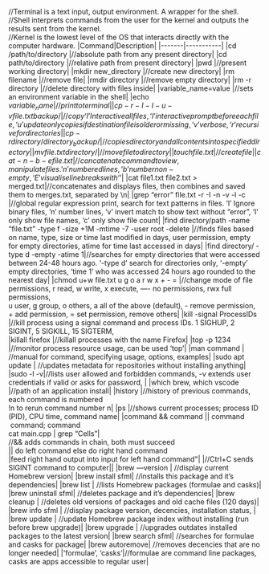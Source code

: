 //Terminal is a text input, output environment. A wrapper for the shell.<br>
//Shell interprets commands from the user for the kernel and outputs the results sent from the kernel.<br>
//Kernel is the lowest level of the OS that interacts directly with the computer hardware.
|Command|Description|
|-------|-----------|
|cd /path/to/directory	|//absolute path from any present directory|
|cd path/to/directory	|//relative path from present directory|
|pwd	|//present working directory|
|mkdir new_directory	|//create new directory|
|rm filename	|//remove file|
|rmdir directory	|//remove empty directory|
|rm -r directory	 |//delete directory with files inside|
|variable_name=value	|//sets an environment variable in the shell|
|echo $variable_name	|//print to terminal|	
|cp -r -I -I -u -v file.txt backup/	|//copy ‘I’ Interactive all files, ‘I’ interactive prompt before each file, ‘u’ update only copies if destination file is older or missing, ‘v’ verbose, ‘r’ recursive for directories|
|cp -r directory/ directory_backup/ |//copies directory and all contents into specified directory|
|mv file.txt directory/	|//move file to directory|
|touch file.txt	|//create file|
|cat -n -b -e file.txt	|//concatenate command to view, manipulate files. ’n’ numbered lines, ‘b’ number non-empty, ‘E’ visualise line breaks with ‘$’|
|cat file1.txt file2.txt > merged.txt|//concatenates and displays files, then combines and saved them to merges.txt, separated by \n|
|grep “error” file.txt -r -I -n -v -l -c	|//global regular expression print, search for text patterns in files. ‘I’ Ignore binary files, ’n’ number lines, ‘v’ invert match to show text without “error”, ‘l’ only show file names, ‘c’ only show file count|
|find directory/path -name “file.txt” -type f -size  +1M -mtime -7 -user root -delete	|//finds files based on name, type, size or time last modified in days, user permission, empty for empty directories, atime for time last accessed in days|
|find directory/ -type d -empty -atime 1|//searches for empty directories that were accessed between 24-48 hours ago. ‘-type d’ search for directories only, ‘-empty’ empty directories, ‘time 1’ who was accessed 24 hours ago rounded to the nearest day|	
|chmod u+w file.txt u g o a r w x + - =	|//change mode of file permissions, r read, w write, x execute, —- no permissions, rwx full permissions, <br>u user, g group, o others, a all of the above (default), - remove permission, + add permission, = set permission, remove others|
|kill -signal ProcessIDs	|//kill process using a signal command and process IDs. 1 SIGHUP, 2 SIGINT, 5 SIGKILL, 15 SIGTERM,  
|killall firefox	|//killall processes with the name Firefox|
|top -p 1234	|//monitor process resource usage, can be used ‘top’|
|man command	| //manual for command, specifying usage, options, examples|
|sudo apt update | //updates metadata for repositories without installing anything|
|sudo -l -v|//lists user allowed and forbidden commands, -v extends user credentials if valid or asks for password, |
|which brew, which vscode	|//path of an application install|
|history	|//history of previous commands, each command is numbered<br>!n to rerun command number n|
|ps	|//shows current processes; process ID (PID), CPU time, command name|
|command && command \|\| command <br> command; command <br>cat main.cpp \| grep “Cells”| <br>//&& adds commands in chain, both must succeed  <br>\|\| do left command else do right hand command <br>\|feed right hand output into input for left hand command"|
|//Ctrl+C sends SIGINT command to computer||
|brew —version	|	//display current Homebrew version|
|brew install sfml|	//installs this package and it’s dependencies|
|brew list	|	//lists Homebrew packages (formulae and casks)|
|brew uninstall sfml|	//deletes package and it’s dependencies|
|brew cleanup	|	//deletes old versions of packages and old cache files (120 days)|
|brew info sfml	|	//display package version, decencies, installation status, |
|brew update	|	//update Homebrew package index without installing (run before brew upgrade)|
|brew upgrade	|	//upgrades outdates installed packages to the latest version|
|brew search sfml|	//searches for formulae and casks for package|
|brew autoremove|	//removes decencies that are no longer needed|
|'formulae’, ‘casks’|//formulae are command line packages, casks are apps accessible to regular user|
	
